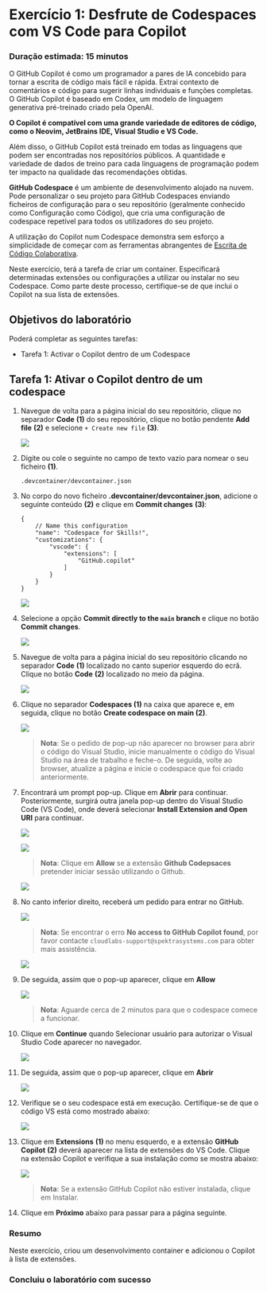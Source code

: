 # Exercício 1: Desfrute de Codespaces com VS Code para Copilot

### Duração estimada: 15 minutos

O GitHub Copilot é como um programador a pares de IA concebido para tornar a escrita de código mais fácil e rápida. Extrai contexto de comentários e código para sugerir linhas individuais e funções completas. O GitHub Copilot é baseado em Codex, um modelo de linguagem generativa pré-treinado criado pela OpenAI.

**O Copilot é compatível com uma grande variedade de editores de código, como o Neovim, JetBrains IDE, Visual Studio e VS Code.**

Além disso, o GitHub Copilot está treinado em todas as linguagens que podem ser encontradas nos repositórios públicos. A quantidade e variedade de dados de treino para cada linguagens de programação podem ter impacto na qualidade das recomendações obtidas.

**GitHub Codespace** é um ambiente de desenvolvimento alojado na nuvem. Pode personalizar o seu projeto para GitHub Codespaces enviando ficheiros de configuração para o seu repositório (geralmente conhecido como Configuração como Código), que cria uma configuração de codespace repetível para todos os utilizadores do seu projeto.

A utilização do Copilot num Codespace demonstra sem esforço a simplicidade de começar com as ferramentas abrangentes de [Escrita de Código Colaborativa](https://github.com/features#features-collaboration).

Neste exercício, terá a tarefa de criar um container. Especificará determinadas extensões ou configurações a utilizar ou instalar no seu Codespace. Como parte deste processo, certifique-se de que inclui o Copilot na sua lista de extensões.

## Objetivos do laboratório

Poderá completar as seguintes tarefas:

- Tarefa 1: Activar o Copilot dentro de um Codespace

## Tarefa 1: Ativar o Copilot dentro de um codespace

1. Navegue de volta para a página inicial do seu repositório, clique no separador **Code** **(1)** do seu repositório, clique no botão pendente **Add file** **(2)** e selecione `+ Create new file` **(3)**.

   ![](../../media/Exercise-01-v2-01.png)

2. Digite ou cole o seguinte no campo de texto vazio para nomear o seu ficheiro **(1)**.

    ```
    .devcontainer/devcontainer.json
    ```

3. No corpo do novo ficheiro **.devcontainer/devcontainer.json**, adicione o seguinte conteúdo **(2)** e clique em **Commit changes** **(3)**:

   ```
   {
       // Name this configuration
       "name": "Codespace for Skills!",
       "customizations": {
           "vscode": {
               "extensions": [
                   "GitHub.copilot"
               ]
           }
       }
   }
   ```

   ![](../../media/devcontainer-commit.png)

4. Selecione a opção **Commit directly to the `main` branch** e clique no botão **Commit changes**.

   ![](../../media/commit-file.png)

5. Navegue de volta para a página inicial do seu repositório clicando no separador **Code** **(1)** localizado no canto superior esquerdo do ecrã. Clique no botão **Code** **(2)** localizado no meio da página.

   ![](../../media/code-code.png)

6. Clique no separador **Codespaces (1)** na caixa que aparece e, em seguida, clique no botão **Create codespace on main (2)**.

   ![](../../media/create-codespace.png)

   >**Nota**: Se o pedido de pop-up não aparecer no browser para abrir o código do Visual Studio, inicie manualmente o código do Visual Studio na área de trabalho e feche-o. De seguida, volte ao browser, atualize a página e inicie o codespace que foi criado anteriormente.

7. Encontrará um prompt pop-up. Clique em **Abrir** para continuar. Posteriormente, surgirá outra janela pop-up dentro do Visual Studio Code (VS Code), onde deverá selecionar **Install Extension and Open URI** para continuar.

   ![](../../media/p1.png)

   ![](../../media/p2.png)

   >**Nota**: Clique em **Allow** se a extensão **Github Codepsaces** pretender iniciar sessão utilizando o Github.

   ![](../../media/inn-2.png)

8. No canto inferior direito, receberá um pedido para entrar no GitHub.

   ![](../../media/signingit.png)

   > **Nota**: Se encontrar o erro **No access to GitHub Copilot found**, por favor contacte `cloudlabs-support@spektrasystems.com` para obter mais assistência.

   ![](../../media/3.png)

9. De seguida, assim que o pop-up aparecer, clique em **Allow**

   ![](../../media/allow.png)

   >**Nota**: Aguarde cerca de 2 minutos para que o codespace comece a funcionar.

10. Clique em **Continue** quando Selecionar usuário para autorizar o Visual Studio Code aparecer no navegador.

    ![](../../media/p3.png)

11. De seguida, assim que o pop-up aparecer, clique em **Abrir**

    ![](../../media/p4.png)

12. Verifique se o seu codespace está em execução. Certifique-se de que o código VS está como mostrado abaixo:

    ![](../../media/loaded-repo.png)

13. Clique em **Extensions** **(1)** no menu esquerdo, e a extensão **GitHub Copilot** **(2)** deverá aparecer na lista de extensões do VS Code. Clique na extensão Copilot e verifique a sua instalação como se mostra abaixo:

    ![](../../media/verify-copilot.png)

    >**Nota**: Se a extensão GitHub Copilot não estiver instalada, clique em Instalar.

 <validation step="2f1521a8-516d-4357-b09c-941c5d7112ad" />

14. Clique em **Próximo** abaixo para passar para a página seguinte.

### Resumo

Neste exercício, criou um desenvolvimento container e adicionou o Copilot à lista de extensões.

### Concluiu o laboratório com sucesso
